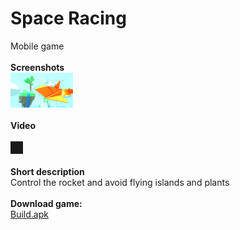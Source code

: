 # Space Racing
Mobile game <br ><br >
**Screenshots** <br >
<img src="1.png" width= "100">
<br ><br >
**Video**<br ><br >
<a href="https://www.youtube.com/watch?v=iOX7Q7GerOU" target="_blank"><img src="https://img.youtube.com/vi/iOX7Q7GerOU/maxresdefault.jpg" 
alt="" width="150" border="10" /></a>
<br ><br >
**Short description**<br >
Control the rocket and avoid flying islands and plants
<br ><br >
**Download game:**<br >
[Build.apk](1.apk)
